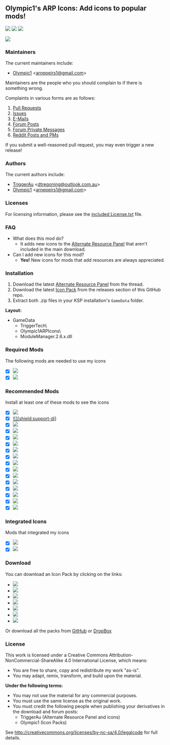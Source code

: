 ## Olympic1's ARP Icons: Add icons to popular mods!
[![][shield:support-ksp]][KSP:website]
[![][shield:support-ckan]][thread:ckan]
[![][shield:license-cc]][ICONS:license]

[![][ICONS:logo]][ICONS:thread]

### Maintainers
The current maintainers include:
  + [Olympic1][Olympic1] \<<arnepeirs1@gmail.com>\>

Maintainers are the people who you should complain to if there is something wrong.

Complaints in various forms are as follows:

  1. [Pull Requests][ICONS:pulls]
  2. [Issues][ICONS:issues]
  3. [E-Mails][ICONS:email]
  4. [Forum Posts][ICONS:thread]
  5. [Forum Private Messages][ICONS:message]
  6. [Reddit Posts and PMs][ICONS:reddit]

If you submit a well-reasoned pull request, you may even trigger a new release!

### Authors
The current authors include:
  + [TriggerAu][TriggerAu] \<<dtregoning@outlook.com.au>\>
  + [Olympic1][Olympic1] \<<arnepeirs1@gmail.com>\>

### Licenses
For licensing information, please see the [included License.txt][ICONS:license] file.

### FAQ
  * What does this mod do?
    * It adds new icons to the [Alternate Resource Panel][thread:arp] that aren't included in the main download.
  * Can I add new icons for this mod?
    * **Yes!** New icons for mods that add resources are always appreciated.

### Installation
  1. Download the latest [Alternate Resource Panel][thread:arp] from the thread.
  2. Download the latest [Icon Pack][ICONS:rel-github] from the releases section of this GitHub repo.
  3. Extract both .zip files in your KSP installation's `GameData` folder.

**Layout:**
  * GameData
    * TriggerTech\
    * Olympic1ARPIcons\
    * ModuleManager.2.6.x.dll

### Required Mods
The following mods are needed to use my icons
  * [x] [![][shield:support-arp]][thread:arp]
  * [x] [![][shield:support-mm]][thread:mm]

### Recommended Mods
Install at least one of these mods to see the icons
  * [x] [![][shield:support-crp]][thread:crp]
  * [x] [![][shield:support-di]][thread:di]
  * [x] [![][shield:support-dr]][thread:dr]
  * [x] [![][shield:support-epl]][thread:epl]
  * [x] [![][shield:support-ftt]][thread:ftt]
  * [x] [![][shield:support-ics]][thread:ics]
  * [x] [![][shield:support-kar]][thread:kar]
  * [x] [![][shield:support-kar+]][thread:kar+]
  * [x] [![][shield:support-mc]][thread:mc]
  * [x] [![][shield:support-snacks]][thread:snacks]
  * [x] [![][shield:support-sr]][thread:sr]
  * [x] [![][shield:support-exp]][thread:exp]
  * [x] [![][shield:support-uks]][thread:uks]
  * [x] [![][shield:support-ls]][thread:ls]
  * [x] [![][shield:support-srv]][thread:srv]
  * [x] [![][shield:support-warp]][thread:warp]

### Integrated Icons
Mods that integrated my icons
  * [x] [![][shield:support-bm]][thread:bm]
  * [x] [![][shield:support-df]][thread:df]

### Download
You can download an Icon Pack by clicking on the links:
  * [![][shield:rel-di]][ICONS:rel-di]
  * [![][shield:rel-dr]][ICONS:rel-dr]
  * [![][shield:rel-epl]][ICONS:rel-epl]
  * [![][shield:rel-ics]][ICONS:rel-ics]
  * [![][shield:rel-mc]][ICONS:rel-mc]
  * [![][shield:rel-snacks]][ICONS:rel-snacks]
  * [![][shield:rel-usi]][ICONS:rel-usi]

Or download all the packs from [GitHub][ICONS:rel-github] or [DropBox][ICONS:rel-all]

### License
This work is licensed under a Creative Commons Attribution-NonCommercial-ShareAlike 4.0 International License, which means:
  * You are free to share, copy and redistribute my work "as-is".
  * You may adapt, remix, transform, and build upon the material.

**Under the following terms:**
  * You may not use the material for any commercial purposes.
  * You must use the same license as the original work.
  * You must credit the following people when publishing your derivatives in the download and forum posts:
    * TriggerAu (Alternate Resource Panel and icons)
    * Olympic1 (Icon Packs)

See http://creativecommons.org/licenses/by-nc-sa/4.0/legalcode for full details.



[KSP:website]: http://kerbalspaceprogram.com/
[thread:ckan]: http://forum.kerbalspaceprogram.com/threads/100067
[ICONS:license]: http://github.com/Olympic1/Icon_Packs_KSP/blob/master/License.txt

[shield:support-ksp]: http://img.shields.io/badge/KSP-v1.0.x-green.svg
[shield:support-ckan]: http://img.shields.io/badge/CKAN-Indexed-brightgreen.svg
[shield:license-cc]: http://img.shields.io/badge/License-CC%20BY--NC--SA%204.0-blue.svg

[ICONS:logo]: http://i62.tinypic.com/2qltqad.png

[Olympic1]: http://forum.kerbalspaceprogram.com/members/81815
[TriggerAu]: http://forum.kerbalspaceprogram.com/members/59550

[ICONS:pulls]: http://github.com/Olympic1/Icon_Packs_KSP/pulls
[ICONS:issues]: http://github.com/Olympic1/Icon_Packs_KSP/issues
[ICONS:email]: mailto:arnepeirs1@gmail.com
[ICONS:thread]: http://forum.kerbalspaceprogram.com/threads/102980
[ICONS:message]: http://forum.kerbalspaceprogram.com/private.php?do=newpm&u=81815
[ICONS:reddit]: http://www.reddit.com/r/KerbalSpaceProgram

[ICONS:rel-github]: https://github.com/Olympic1/Icon_Packs_KSP/releases/latest

[thread:arp]: http://forum.kerbalspaceprogram.com/threads/60227
[thread:mm]: http://forum.kerbalspaceprogram.com/threads/55219
[thread:crp]: http://forum.kerbalspaceprogram.com/threads/91998
[thread:di]: http://forum.kerbalspaceprogram.com/threads/81794
[thread:dr]: http://forum.kerbalspaceprogram.com/threads/54954
[thread:epl]: http://forum.kerbalspaceprogram.com/threads/59545
[thread:ftt]: http://forum.kerbalspaceprogram.com/threads/91706
[thread:ics]: http://forum.kerbalspaceprogram.com/threads/82084
[thread:kar]: http://forum.kerbalspaceprogram.com/threads/89401
[thread:kar+]: http://forum.kerbalspaceprogram.com/threads/93054
[thread:mc]: http://forum.kerbalspaceprogram.com/threads/43645
[thread:snacks]: http://forum.kerbalspaceprogram.com/threads/90841
[thread:sr]: http://forum.kerbalspaceprogram.com/threads/102502
[thread:exp]: http://forum.kerbalspaceprogram.com/threads/86695
[thread:uks]: http://forum.kerbalspaceprogram.com/threads/79588
[thread:ls]: http://forum.kerbalspaceprogram.com/threads/116790
[thread:srv]: http://forum.kerbalspaceprogram.com/threads/84359
[thread:warp]: http://forum.kerbalspaceprogram.com/threads/100798
[thread:bm]: http://forum.kerbalspaceprogram.com/threads/53009
[thread:df]: http://forum.kerbalspaceprogram.com/threads/124720

[shield:support-arp]: http://img.shields.io/badge/KSP%20Alternate%20Resource%20Panel-v2.7.3.0-299bc7.svg
[shield:support-mm]: http://img.shields.io/badge/ModuleManager-v2.6.x-40b7c0.svg
[shield:support-crp]: http://img.shields.io/badge/Community%20Resource%20Pack-v0.4.4-c5c09f.svg
[shield:support-dangit]: http://img.shields.io/badge/Dang%20It-v0.6.1-blue.svg
[shield:support-dr]: http://img.shields.io/badge/Deadly%20Reentry-v7.2.2-red.svg
[shield:support-epl]: http://img.shields.io/badge/Extraplanetary%20Launchpads-v5.2.90-orange.svg
[shield:support-ftt]: http://img.shields.io/badge/Freight%20Transport%20Technologies-v0.4.1-yellow.svg
[shield:support-ics]: http://img.shields.io/badge/Ioncross%20Crew%20Support-v1.20.1-34c566.svg
[shield:support-kar]: http://img.shields.io/badge/Karbonite-v0.6.3-000000.svg
[shield:support-kar+]: http://img.shields.io/badge/Karbonite%20Plus-v0.4.1-lightgrey.svg
[shield:support-mc]: http://img.shields.io/badge/Mission%20Controller%202-v1.21.0-50b2bc.svg
[shield:support-snacks]: http://img.shields.io/badge/Snacks-v0.3.5-a99b13.svg
[shield:support-sr]: http://img.shields.io/badge/Sounding%20Rockets-v0.2.2-be7272.svg
[shield:support-exp]: http://img.shields.io/badge/USI%20Exploration%20Pack-v0.4.1-206261.svg
[shield:support-uks]: http://img.shields.io/badge/USI%20Kolonization%20Systems%20(MKS/OKS)-v0.31.6-7c69c0.svg
[shield:support-ls]: http://img.shields.io/badge/USI%20Life%20Support-v0.1.5-green.svg
[shield:support-srv]: http://img.shields.io/badge/USI%20Survivability%20Pack-v0.3.1-576935.svg
[shield:support-warp]: http://img.shields.io/badge/Warp%20Drive-v0.2.1-7d617d.svg
[shield:support-bm]: http://img.shields.io/badge/BioMass-v0.9.2.1-green.svg
[shield:support-df]: http://img.shields.io/badge/DeepFreeze%20Continued-v0.17.1.0-acdadf.svg

[ICONS:rel-all]: http://www.dropbox.com/s/wfxsnm72aev8d3b/AllPacks.zip
[ICONS:rel-di]: http://www.dropbox.com/s/piqimag81ug3uof/DangItPack.zip
[ICONS:rel-dr]: http://www.dropbox.com/s/euewcl7z1tce9na/DRPack.zip
[ICONS:rel-epl]: http://www.dropbox.com/s/ulaa7kqgsucx5xr/EPLPack.zip
[ICONS:rel-ics]: http://www.dropbox.com/s/qs5y9ebpmcuehr2/ICSPack.zip
[ICONS:rel-mc]: http://www.dropbox.com/s/55i2nu3hq775940/MCPack.zip
[ICONS:rel-snacks]: http://www.dropbox.com/s/cl6fzua3xk0n1h6/SnacksPack.zip
[ICONS:rel-usi]: http://www.dropbox.com/s/26sokhwn2jzo5ob/USIPack.zip

[shield:rel-all]: http://img.shields.io/badge/All%20Packs-v0.5.3-orange.svg
[shield:rel-di]: http://img.shields.io/badge/DangIt%20Pack-v0.2.1-orange.svg
[shield:rel-dr]: http://img.shields.io/badge/DR%20Pack-v0.2.1-orange.svg
[shield:rel-epl]: http://img.shields.io/badge/EPL%20Pack-v0.2.1-orange.svg
[shield:rel-ics]: http://img.shields.io/badge/ICS%20Pack-v0.2.1-orange.svg
[shield:rel-mc]: http://img.shields.io/badge/MC%20Pack-v0.2.1-orange.svg
[shield:rel-snacks]: http://img.shields.io/badge/Snacks%20Pack-v0.2.1-orange.svg
[shield:rel-usi]: http://img.shields.io/badge/USI%20Pack-v0.5.3-orange.svg